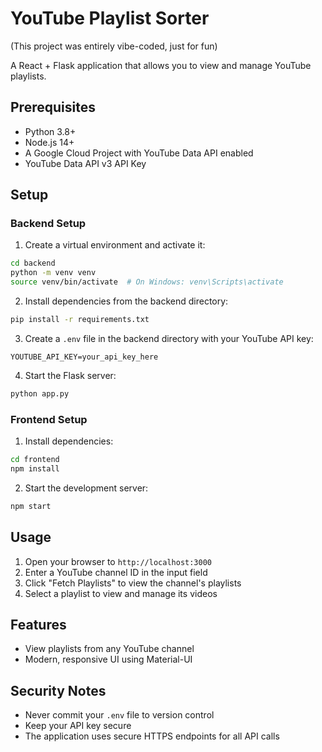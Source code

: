 # YouTube Playlist Sorter

(This project was entirely vibe-coded, just for fun)

A React + Flask application that allows you to view and manage YouTube playlists.

## Prerequisites

- Python 3.8+
- Node.js 14+
- A Google Cloud Project with YouTube Data API enabled
- YouTube Data API v3 API Key

## Setup

### Backend Setup

1. Create a virtual environment and activate it:
```bash
cd backend
python -m venv venv
source venv/bin/activate  # On Windows: venv\Scripts\activate
```

2. Install dependencies from the backend directory:
```bash
pip install -r requirements.txt
```

3. Create a `.env` file in the backend directory with your YouTube API key:
```
YOUTUBE_API_KEY=your_api_key_here
```

4. Start the Flask server:
```bash
python app.py
```

### Frontend Setup

1. Install dependencies:
```bash
cd frontend
npm install
```

2. Start the development server:
```bash
npm start
```

## Usage

1. Open your browser to `http://localhost:3000`
2. Enter a YouTube channel ID in the input field
3. Click "Fetch Playlists" to view the channel's playlists
4. Select a playlist to view and manage its videos

## Features

- View playlists from any YouTube channel
- Modern, responsive UI using Material-UI

## Security Notes

- Never commit your `.env` file to version control
- Keep your API key secure
- The application uses secure HTTPS endpoints for all API calls 